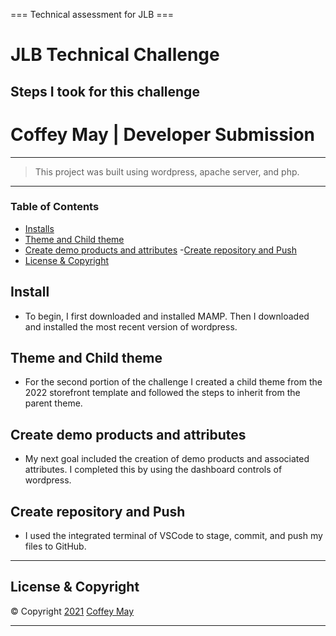 === Technical assessment for JLB ===

# JLB Technical Challenge

## Steps I took for this challenge

# Coffey May | Developer Submission

<hr>

> This project was built using wordpress, apache server, and php.

<hr>

### Table of Contents

- [Installs](#Installs)
- [Theme and Child theme](#Theme-and-Child-theme)
- [Create demo products and attributes](#Create-demo-products-and-attributes) -[Create repository and Push](#Create-repository-and-Push)
- [License & Copyright](#License-&-Copyright)

## Install

- To begin, I first downloaded and installed MAMP. Then I downloaded and installed the most recent version of wordpress.

## Theme and Child theme

- For the second portion of the challenge I created a child theme from the 2022 storefront template and followed the steps to inherit from the parent theme.

## Create demo products and attributes

- My next goal included the creation of demo products and associated attributes. I completed this by using the dashboard controls of wordpress.

## Create repository and Push

- I used the integrated terminal of VSCode to stage, commit, and push my files to GitHub.

<hr>

## License & Copyright

© Copyright [2021]() [Coffey May]()

<hr>
